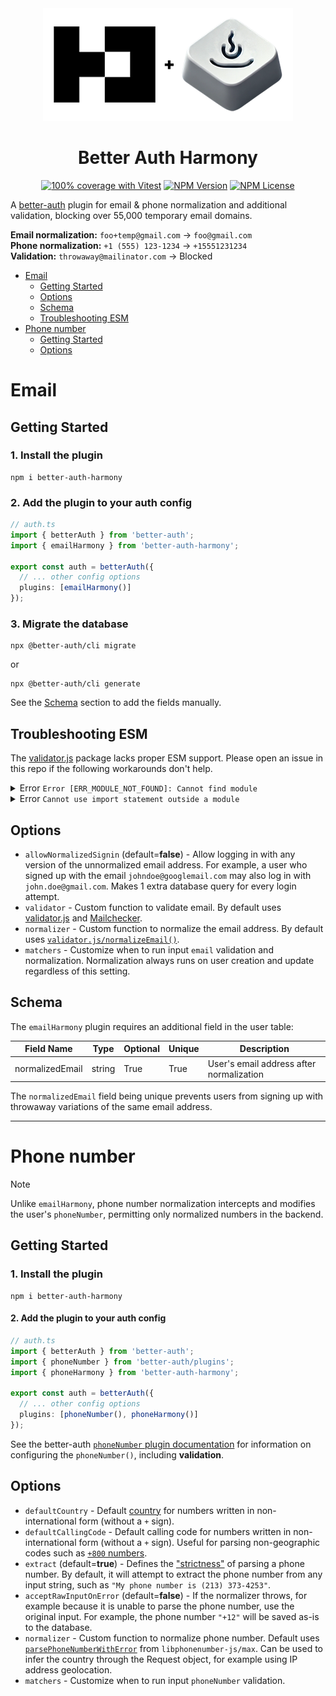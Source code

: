 <div align="center">
    <picture>
      <source
        srcset="https://raw.githubusercontent.com/gekorm/better-auth-harmony/refs/heads/main/packages/plugins/assets/better-auth-harmony-banner-dark.png"
        media="(prefers-color-scheme: dark)"
      />
      <source
        srcset="https://raw.githubusercontent.com/gekorm/better-auth-harmony/refs/heads/main/packages/plugins/assets/better-auth-harmony-banner-light.png"
        media="(prefers-color-scheme: light)"
      />
      <img
        width="400"
        height="auto"
        src="https://raw.githubusercontent.com/gekorm/better-auth-harmony/refs/heads/main/packages/plugins/assets/better-auth-harmony-banner-light.png"
        alt="Better Auth Logo"
      />
    </picture>

  <h1>Better Auth Harmony</h1>

<a href="https://github.com/gekorm/better-auth-harmony/actions/workflows/code-quality.yml"><img alt="100% coverage with Vitest" src="https://img.shields.io/badge/Coverage-100%25-green?style=flat-square&logo=vitest"></a>
<a href="https://www.npmjs.com/package/better-auth-harmony"><img alt="NPM Version" src="https://img.shields.io/npm/v/better-auth-harmony?style=flat-square&logo=npm"></a>
<a href="https://github.com/GeKorm/better-auth-harmony/blob/main/packages/plugins/LICENSE.md"><img alt="NPM License" src="https://img.shields.io/npm/l/better-auth-harmony?style=flat-square&cacheSeconds=1"></a>

</div>

A [better-auth](https://github.com/better-auth/better-auth) plugin for email & phone normalization
and additional validation, blocking over 55,000 temporary email domains.

**Email normalization:** `foo+temp@gmail.com` -> `foo@gmail.com`  
**Phone normalization:** `+1 (555) 123-1234` -> `+15551231234`  
**Validation:** `throwaway@mailinator.com` -> Blocked

<!-- TOC -->

- [Email](#email)
  - [Getting Started](#getting-started)
  - [Options](#options)
  - [Schema](#schema)
  - [Troubleshooting ESM](#troubleshooting-esm)
- [Phone number](#phone-number)
  - [Getting Started](#getting-started-1)
  - [Options](#options-1)
  <!-- TOC -->

# Email

## Getting Started

### 1. Install the plugin

```shell
npm i better-auth-harmony
```

### 2. Add the plugin to your auth config

```typescript
// auth.ts
import { betterAuth } from 'better-auth';
import { emailHarmony } from 'better-auth-harmony';

export const auth = betterAuth({
  // ... other config options
  plugins: [emailHarmony()]
});
```

### 3. Migrate the database

```shell
npx @better-auth/cli migrate
```

or

```shell
npx @better-auth/cli generate
```

See the [Schema](#schema) section to add the fields manually.

## Troubleshooting ESM

The [validator.js](https://github.com/validatorjs/validator.js) package lacks proper ESM support.
Please open an issue in this repo if the following workarounds don't help.

<details>

<summary>Error <code class="notranslate">Error [ERR_MODULE_NOT_FOUND]: Cannot find module</code></summary>

### Next.js

Add `better-auth-harmony` to `transpilePackages` in
[next.config](https://nextjs.org/docs/app/api-reference/config/next-config-js/transpilePackages)

### Vite

Add `better-auth-harmony` to `ssr.noExternal` in
[vite.config](https://vite.dev/config/ssr-options#ssr-noexternal)

</details>

<details>

<summary>Error <code class="notranslate">Cannot use import statement outside a module</code></summary>

### Workarounds

- Use NodeJs 22 or higher
- Or use `NODE_OPTIONS=--experimental-detect-module` for Node >= 20.10

Either as an environment variable, or via:

```shell
npx --node-options=--experimental-detect-module @better-auth/cli generate
```

or as a local script in package.json:

```json
{
  "scripts": {
    "auth-generate": "NODE_OPTIONS=--experimental-detect-module cli generate"
  }
}
```

If none of the above works, consider [yarn patch](https://yarnpkg.com/cli/patch) or
[npm patch-package](https://www.npmjs.com/package/patch-package) to add `"type": "module"` to
_validator_'s package.json.

</details>

## Options

- `allowNormalizedSignin` (default=**false**) - Allow logging in with any version of the
  unnormalized email address. For example, a user who signed up with the email
  `johndoe@googlemail.com` may also log in with `john.doe@gmail.com`. Makes 1 extra database query
  for every login attempt.
- `validator` - Custom function to validate email. By default uses
  [validator.js](https://github.com/validatorjs/validator.js#validators) and
  [Mailchecker](https://github.com/FGRibreau/mailchecker).
- `normalizer` - Custom function to normalize the email address. By default uses
  [`validator.js/normalizeEmail()`](https://github.com/validatorjs/validator.js#sanitizers).
- `matchers` - Customize when to run input `email` validation and normalization. Normalization
  always runs on user creation and update regardless of this setting.

## Schema

The `emailHarmony` plugin requires an additional field in the user table:

| Field Name      | Type   | Optional | Unique | Description                              |
| --------------- | ------ | -------- | ------ | ---------------------------------------- |
| normalizedEmail | string | True     | True   | User's email address after normalization |

The `normalizedEmail` field being unique prevents users from signing up with throwaway variations of
the same email address.

---

# Phone number

<!-- eslint-disable markdown/no-missing-label-refs -- https://github.com/eslint/markdown/issues/294 -->
<!-- prettier-ignore -->
> [!NOTE]
> Unlike `emailHarmony`, phone number normalization intercepts and modifies the user's
`phoneNumber`, permitting only normalized numbers in the backend.

<!-- eslint-enable markdown/no-missing-label-refs -- https://github.com/eslint/markdown/issues/294 -->

## Getting Started

### 1. Install the plugin

```shell
npm i better-auth-harmony
```

#### 2. Add the plugin to your auth config

```typescript
// auth.ts
import { betterAuth } from 'better-auth';
import { phoneNumber } from 'better-auth/plugins';
import { phoneHarmony } from 'better-auth-harmony';

export const auth = betterAuth({
  // ... other config options
  plugins: [phoneNumber(), phoneHarmony()]
});
```

See the better-auth
[`phoneNumber` plugin documentation](https://www.better-auth.com/docs/plugins/phone-number) for
information on configuring the `phoneNumber()`, including **validation**.

## Options

- `defaultCountry` - Default [country](https://www.npmjs.com/package/libphonenumber-js#country-code)
  for numbers written in non-international form (without a `+` sign).
- `defaultCallingCode` - Default calling code for numbers written in non-international form (without
  a `+` sign). Useful for parsing non-geographic codes such as
  [`+800` numbers](https://en.wikipedia.org/wiki/Toll-free_telephone_number).
- `extract` (default=**true**) - Defines the
  ["strictness"](https://www.npmjs.com/package/libphonenumber-js#strictness) of parsing a phone
  number. By default, it will attempt to extract the phone number from any input string, such as
  `"My phone number is (213) 373-4253"`.
- `acceptRawInputOnError` (default=**false**) - If the normalizer throws, for example because it is
  unable to parse the phone number, use the original input. For example, the phone number `"+12"`
  will be saved as-is to the database.
- `normalizer` - Custom function to normalize phone number. Default uses
  [`parsePhoneNumberWithError`](https://www.npmjs.com/package/libphonenumber-js#user-content-parse-phone-number)
  from `libphonenumber-js/max`. Can be used to infer the country through the Request object, for
  example using IP address geolocation.
- `matchers` - Customize when to run input `phoneNumber` validation.
